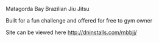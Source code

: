 Matagorda Bay Brazilian Jiu Jitsu

Built for a fun challenge and offered for free to gym owner

Site can be viewed here http://dninstalls.com/mbbjj/
